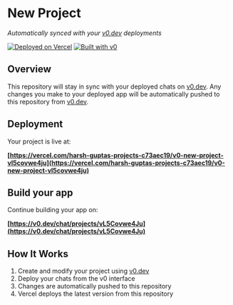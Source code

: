 # New Project

*Automatically synced with your [v0.dev](https://v0.dev) deployments*

[![Deployed on Vercel](https://img.shields.io/badge/Deployed%20on-Vercel-black?style=for-the-badge&logo=vercel)](https://vercel.com/harsh-guptas-projects-c73aec19/v0-new-project-vl5covwe4ju)
[![Built with v0](https://img.shields.io/badge/Built%20with-v0.dev-black?style=for-the-badge)](https://v0.dev/chat/projects/vL5Covwe4Ju)

## Overview

This repository will stay in sync with your deployed chats on [v0.dev](https://v0.dev).
Any changes you make to your deployed app will be automatically pushed to this repository from [v0.dev](https://v0.dev).

## Deployment

Your project is live at:

**[https://vercel.com/harsh-guptas-projects-c73aec19/v0-new-project-vl5covwe4ju](https://vercel.com/harsh-guptas-projects-c73aec19/v0-new-project-vl5covwe4ju)**

## Build your app

Continue building your app on:

**[https://v0.dev/chat/projects/vL5Covwe4Ju](https://v0.dev/chat/projects/vL5Covwe4Ju)**

## How It Works

1. Create and modify your project using [v0.dev](https://v0.dev)
2. Deploy your chats from the v0 interface
3. Changes are automatically pushed to this repository
4. Vercel deploys the latest version from this repository